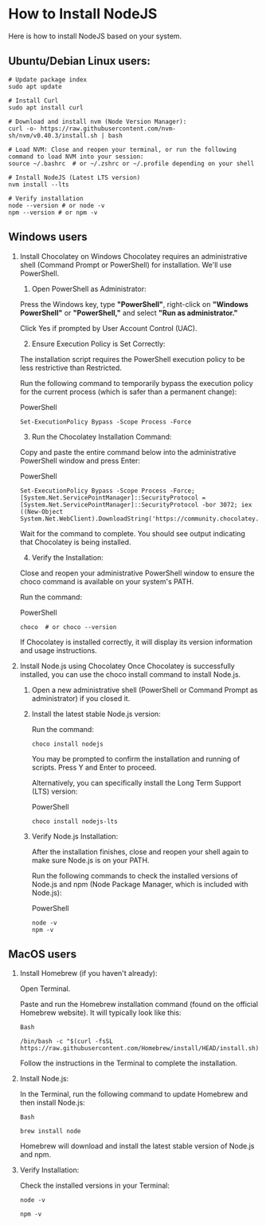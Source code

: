 # How to Install NodeJS
Here is how to install NodeJS based on your system.

## Ubuntu/Debian Linux users:
``` 
# Update package index
sudo apt update

# Install Curl
sudo apt install curl

# Download and install nvm (Node Version Manager):
curl -o- https://raw.githubusercontent.com/nvm-sh/nvm/v0.40.3/install.sh | bash

# Load NVM: Close and reopen your terminal, or run the following command to load NVM into your session:
source ~/.bashrc  # or ~/.zshrc or ~/.profile depending on your shell

# Install NodeJS (Latest LTS version)
nvm install --lts

# Verify installation
node --version # or node -v
npm --version # or npm -v
 ```

## Windows users

1. Install Chocolatey on Windows
   Chocolatey requires an administrative shell (Command Prompt or PowerShell) for installation. We'll use PowerShell.

   1. Open PowerShell as Administrator:
   
   Press the Windows key, type **"PowerShell"**, right-click on **"Windows PowerShell"** or **"PowerShell,"** and select **"Run as administrator."**
   
   Click Yes if prompted by User Account Control (UAC).
   
   2. Ensure Execution Policy is Set Correctly:
   
   The installation script requires the PowerShell execution policy to be less restrictive than Restricted.
   
   Run the following command to temporarily bypass the execution policy for the current process (which is safer than a permanent change):
   
   PowerShell
   ```
   Set-ExecutionPolicy Bypass -Scope Process -Force
   ```

   3. Run the Chocolatey Installation Command:
   
   Copy and paste the entire command below into the administrative PowerShell window and press Enter:
   
   PowerShell
   ```
   Set-ExecutionPolicy Bypass -Scope Process -Force; [System.Net.ServicePointManager]::SecurityProtocol = [System.Net.ServicePointManager]::SecurityProtocol -bor 3072; iex ((New-Object System.Net.WebClient).DownloadString('https://community.chocolatey.org/install.ps1'))
   ```
   Wait for the command to complete. You should see output indicating that Chocolatey is being installed.
   
   4. Verify the Installation:

   Close and reopen your administrative PowerShell window to ensure the choco command is available on your system's PATH.
   
   Run the command:
   
   PowerShell
   ```
   choco  # or choco --version
   ```
   If Chocolatey is installed correctly, it will display its version information and usage instructions.

2. Install Node.js using Chocolatey
Once Chocolatey is successfully installed, you can use the choco install command to install Node.js.

   1. Open a new administrative shell (PowerShell or Command Prompt as administrator) if you closed it.

   2. Install the latest stable Node.js version:
      
      Run the command:
      ```
      choco install nodejs
      ```
      You may be prompted to confirm the installation and running of scripts. Press Y and Enter to proceed.
      
      Alternatively, you can specifically install the Long Term Support (LTS) version:
      
      PowerShell
      ```
      choco install nodejs-lts
      ```
      
   3. Verify Node.js Installation:
      
      After the installation finishes, close and reopen your shell again to make sure Node.js is on your PATH.
      
      Run the following commands to check the installed versions of Node.js and npm (Node Package Manager, which is included with Node.js):
      
      PowerShell
      ```
      node -v
      npm -v
      ```

## MacOS users
1. Install Homebrew (if you haven't already):

   Open Terminal.

   Paste and run the Homebrew installation command (found on the official Homebrew website). It will typically look like this:
    ``` 
    Bash

    /bin/bash -c "$(curl -fsSL https://raw.githubusercontent.com/Homebrew/install/HEAD/install.sh)"
    ```
    Follow the instructions in the Terminal to complete the installation.

2. Install Node.js:

   In the Terminal, run the following command to update Homebrew and then install Node.js:
    ``` 
    Bash

    brew install node
    ```
    
   Homebrew will download and install the latest stable version of Node.js and npm.

3. Verify Installation:

   Check the installed versions in your Terminal:
    ``` 
    node -v

    npm -v
    ```




